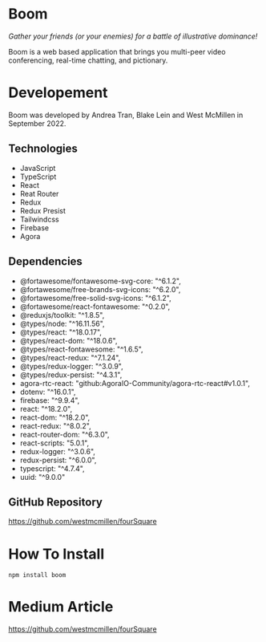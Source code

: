# Boom

_Gather your friends (or your enemies) for a battle of illustrative dominance!_

Boom is a web based application that brings you multi-peer video conferencing, real-time chatting, and pictionary.

# Developement

Boom was developed by Andrea Tran, Blake Lein and West McMillen in September 2022.

## Technologies

- JavaScript
- TypeScript
- React
- Reat Router
- Redux
- Redux Presist
- Tailwindcss
- Firebase
- Agora

## Dependencies

- @fortawesome/fontawesome-svg-core: "^6.1.2",
- @fortawesome/free-brands-svg-icons: "^6.2.0",
- @fortawesome/free-solid-svg-icons: "^6.1.2",
- @fortawesome/react-fontawesome: "^0.2.0",
- @reduxjs/toolkit: "^1.8.5",
- @types/node: "^16.11.56",
- @types/react: "^18.0.17",
- @types/react-dom: "^18.0.6",
- @types/react-fontawesome: "^1.6.5",
- @types/react-redux: "^7.1.24",
- @types/redux-logger: "^3.0.9",
- @types/redux-persist: "^4.3.1",
- agora-rtc-react: "github:AgoraIO-Community/agora-rtc-react#v1.0.1",
- dotenv: "^16.0.1",
- firebase: "^9.9.4",
- react: "^18.2.0",
- react-dom: "^18.2.0",
- react-redux: "^8.0.2",
- react-router-dom: "^6.3.0",
- react-scripts: "5.0.1",
- redux-logger: "^3.0.6",
- redux-persist: "^6.0.0",
- typescript: "^4.7.4",
- uuid: "^9.0.0"

## GitHub Repository

https://github.com/westmcmillen/fourSquare

# How To Install

```
npm install boom
```

# Medium Article

https://github.com/westmcmillen/fourSquare
